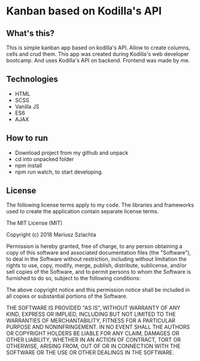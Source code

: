 

# Kanban based on Kodilla's API

## What's this?
This is simple kanban app based on kodilla's API. Allow to create columns, cells and crud them. This app was created during Kodilla's web developer bootcamp. And uses Kodilla's API on backend. Frontend was made by me. 

## Technologies

- HTML
- SCSS
- Vanilla JS
- ES6
- AJAX

## How to run

- Download project from my github and unpack
- cd into unpacked folder
- npm install
- npm run watch, to start developing.

## License

The following license terms apply to my code. The libraries and frameworks used to create the application contain separate license terms.

The MIT License (MIT)

Copyright (c) 2018 Mariusz Szlachta

Permission is hereby granted, free of charge, to any person obtaining a copy of this software and associated documentation files (the "Software"), to deal in the Software without restriction, including without limitation the rights to use, copy, modify, merge, publish, distribute, sublicense, and/or sell copies of the Software, and to permit persons to whom the Software is furnished to do so, subject to the following conditions:

The above copyright notice and this permission notice shall be included in all copies or substantial portions of the Software.

THE SOFTWARE IS PROVIDED "AS IS", WITHOUT WARRANTY OF ANY KIND, EXPRESS OR IMPLIED, INCLUDING BUT NOT LIMITED TO THE WARRANTIES OF MERCHANTABILITY, FITNESS FOR A PARTICULAR PURPOSE AND NONINFRINGEMENT. IN NO EVENT SHALL THE AUTHORS OR COPYRIGHT HOLDERS BE LIABLE FOR ANY CLAIM, DAMAGES OR OTHER LIABILITY, WHETHER IN AN ACTION OF CONTRACT, TORT OR OTHERWISE, ARISING FROM, OUT OF OR IN CONNECTION WITH THE SOFTWARE OR THE USE OR OTHER DEALINGS IN THE SOFTWARE.


